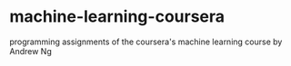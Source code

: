 # machine-learning-coursera
programming assignments of the coursera's machine learning course by Andrew Ng
